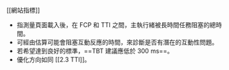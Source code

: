[[網站指標]]

- 指測量頁面載入後，在 FCP 和 TTI 之間，主執行緒被長時間任務阻塞的總時間。
- 可經由估算可能會阻塞互動反應的時間，來診斷是否有潛在的互動性問題。
- 若希望達到良好的標準，==TBT 建議應低於 300 ms==。
- 優化方向如同 [[2.3 TTI]]。